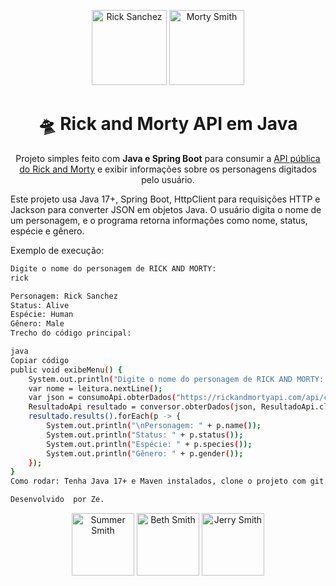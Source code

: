 <p align="center">
  <img src="https://rickandmortyapi.com/api/character/avatar/1.jpeg" width="120" alt="Rick Sanchez">
  <img src="https://rickandmortyapi.com/api/character/avatar/2.jpeg" width="120" alt="Morty Smith">
</p>

<h1 align="center">🛸 Rick and Morty API em Java</h1>
<p align="center">Projeto simples feito com <b>Java e Spring Boot</b> para consumir a <a href="https://rickandmortyapi.com/">API pública do Rick and Morty</a> e exibir informações sobre os personagens digitados pelo usuário.</p>

Este projeto usa Java 17+, Spring Boot, HttpClient para requisições HTTP e Jackson para converter JSON em objetos Java. O usuário digita o nome de um personagem, e o programa retorna informações como nome, status, espécie e gênero.

Exemplo de execução:

```bash
Digite o nome do personagem de RICK AND MORTY:
rick

Personagem: Rick Sanchez
Status: Alive
Espécie: Human
Gênero: Male
Trecho do código principal:

java
Copiar código
public void exibeMenu() {
    System.out.println("Digite o nome do personagem de RICK AND MORTY: ");
    var nome = leitura.nextLine();
    var json = consumoApi.obterDados("https://rickandmortyapi.com/api/character/?name=" + nome.replace(" ", "+"));
    ResultadoApi resultado = conversor.obterDados(json, ResultadoApi.class);
    resultado.results().forEach(p -> {
        System.out.println("\nPersonagem: " + p.name());
        System.out.println("Status: " + p.status());
        System.out.println("Espécie: " + p.species());
        System.out.println("Gênero: " + p.gender());
    });
}
Como rodar: Tenha Java 17+ e Maven instalados, clone o projeto com git clone https://github.com/seuusuario/rick-and-morty-api-java.git e execute mvn spring-boot:run.

Desenvolvido  por Ze.
```
<p align="center"> <img src="https://rickandmortyapi.com/api/character/avatar/3.jpeg" width="100" alt="Summer Smith"> <img src="https://rickandmortyapi.com/api/character/avatar/4.jpeg" width="100" alt="Beth Smith"> <img src="https://rickandmortyapi.com/api/character/avatar/5.jpeg" width="100" alt="Jerry Smith"> </p> 
